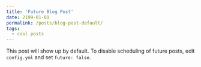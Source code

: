 ```yaml
---
title: 'Future Blog Post'
date: 2199-01-01
permalink: /posts/blog-post-default/
tags:
  - cool posts
---
```


This post will show up by default. To disable scheduling of future posts, edit `config.yml` and set `future: false`. 